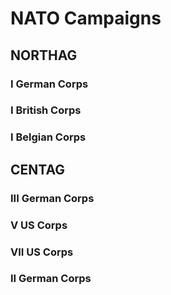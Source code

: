 # NATO Campaigns

## NORTHAG

### I German Corps
### I British Corps
### I Belgian Corps

## CENTAG

### III German Corps
### V US Corps
### VII US Corps
### II German Corps